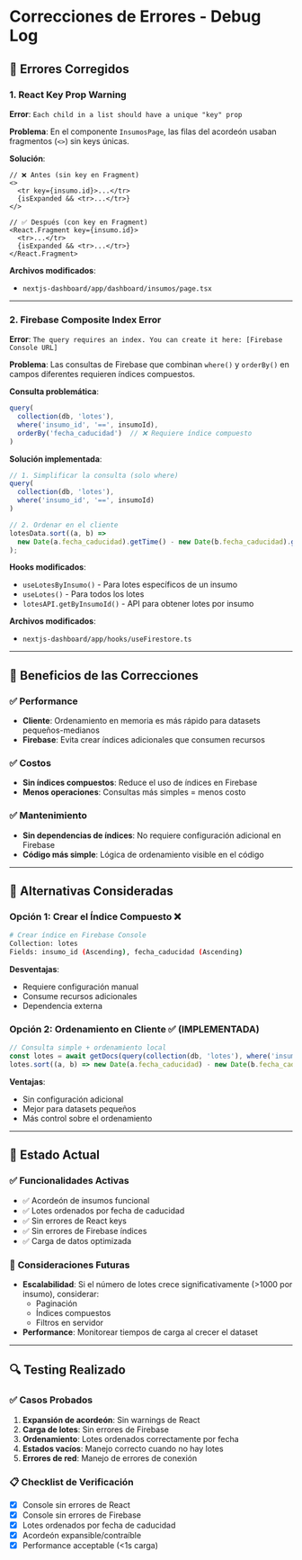 # Correcciones de Errores - Debug Log

## 🐛 Errores Corregidos

### 1. **React Key Prop Warning**
**Error**: `Each child in a list should have a unique "key" prop`

**Problema**: En el componente `InsumosPage`, las filas del acordeón usaban fragmentos (`<>`) sin keys únicas.

**Solución**:
```tsx
// ❌ Antes (sin key en Fragment)
<>
  <tr key={insumo.id}>...</tr>
  {isExpanded && <tr>...</tr>}
</>

// ✅ Después (con key en Fragment)
<React.Fragment key={insumo.id}>
  <tr>...</tr>
  {isExpanded && <tr>...</tr>}
</React.Fragment>
```

**Archivos modificados**:
- `nextjs-dashboard/app/dashboard/insumos/page.tsx`

---

### 2. **Firebase Composite Index Error**
**Error**: `The query requires an index. You can create it here: [Firebase Console URL]`

**Problema**: Las consultas de Firebase que combinan `where()` y `orderBy()` en campos diferentes requieren índices compuestos.

**Consulta problemática**:
```javascript
query(
  collection(db, 'lotes'), 
  where('insumo_id', '==', insumoId),
  orderBy('fecha_caducidad')  // ❌ Requiere índice compuesto
)
```

**Solución implementada**:
```javascript
// 1. Simplificar la consulta (solo where)
query(
  collection(db, 'lotes'), 
  where('insumo_id', '==', insumoId)
)

// 2. Ordenar en el cliente
lotesData.sort((a, b) => 
  new Date(a.fecha_caducidad).getTime() - new Date(b.fecha_caducidad).getTime()
);
```

**Hooks modificados**:
- `useLotesByInsumo()` - Para lotes específicos de un insumo
- `useLotes()` - Para todos los lotes
- `lotesAPI.getByInsumoId()` - API para obtener lotes por insumo

**Archivos modificados**:
- `nextjs-dashboard/app/hooks/useFirestore.ts`

---

## 🎯 Beneficios de las Correcciones

### ✅ **Performance**
- **Cliente**: Ordenamiento en memoria es más rápido para datasets pequeños-medianos
- **Firebase**: Evita crear índices adicionales que consumen recursos

### ✅ **Costos**
- **Sin índices compuestos**: Reduce el uso de índices en Firebase
- **Menos operaciones**: Consultas más simples = menos costo

### ✅ **Mantenimiento**
- **Sin dependencias de índices**: No requiere configuración adicional en Firebase
- **Código más simple**: Lógica de ordenamiento visible en el código

---

## 🔧 Alternativas Consideradas

### Opción 1: Crear el Índice Compuesto ❌
```bash
# Crear índice en Firebase Console
Collection: lotes
Fields: insumo_id (Ascending), fecha_caducidad (Ascending)
```
**Desventajas**: 
- Requiere configuración manual
- Consume recursos adicionales
- Dependencia externa

### Opción 2: Ordenamiento en Cliente ✅ (IMPLEMENTADA)
```javascript
// Consulta simple + ordenamiento local
const lotes = await getDocs(query(collection(db, 'lotes'), where('insumo_id', '==', id)));
lotes.sort((a, b) => new Date(a.fecha_caducidad) - new Date(b.fecha_caducidad));
```
**Ventajas**:
- Sin configuración adicional
- Mejor para datasets pequeños
- Más control sobre el ordenamiento

---

## 🚀 Estado Actual

### ✅ **Funcionalidades Activas**
- ✅ Acordeón de insumos funcional
- ✅ Lotes ordenados por fecha de caducidad
- ✅ Sin errores de React keys
- ✅ Sin errores de Firebase índices
- ✅ Carga de datos optimizada

### 📝 **Consideraciones Futuras**
- **Escalabilidad**: Si el número de lotes crece significativamente (>1000 por insumo), considerar:
  - Paginación
  - Índices compuestos
  - Filtros en servidor
- **Performance**: Monitorear tiempos de carga al crecer el dataset

---

## 🔍 Testing Realizado

### ✅ **Casos Probados**
1. **Expansión de acordeón**: Sin warnings de React
2. **Carga de lotes**: Sin errores de Firebase
3. **Ordenamiento**: Lotes ordenados correctamente por fecha
4. **Estados vacíos**: Manejo correcto cuando no hay lotes
5. **Errores de red**: Manejo de errores de conexión

### 📋 **Checklist de Verificación**
- [x] Console sin errores de React
- [x] Console sin errores de Firebase
- [x] Lotes ordenados por fecha de caducidad
- [x] Acordeón expansible/contraíble
- [x] Performance acceptable (<1s carga)
